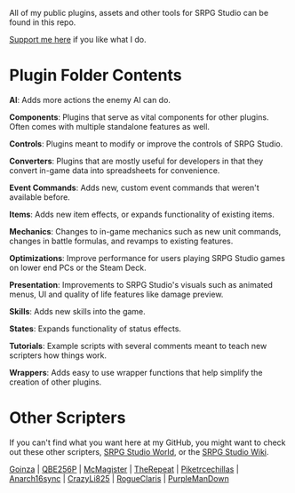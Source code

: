 All of my public plugins, assets and other tools for SRPG Studio can be found in this repo.

[Support me here](https://paypal.me/markyjoe) if you like what I do.

# Plugin Folder Contents

**AI**: Adds more actions the enemy AI can do.

**Components**: Plugins that serve as vital components for other plugins. Often comes with multiple standalone features as well.

**Controls**: Plugins meant to modify or improve the controls of SRPG Studio.

**Converters**: Plugins that are mostly useful for developers in that they convert in-game data into spreadsheets for convenience.

**Event Commands**: Adds new, custom event commands that weren't available before.

**Items**: Adds new item effects, or expands functionality of existing items.

**Mechanics**: Changes to in-game mechanics such as new unit commands, changes in battle formulas, and revamps to existing features.

**Optimizations**: Improve performance for users playing SRPG Studio games on lower end PCs or the Steam Deck.

**Presentation**: Improvements to SRPG Studio's visuals such as animated menus, UI and quality of life features like damage preview.

**Skills**: Adds new skills into the game.

**States**: Expands functionality of status effects.

**Tutorials**: Example scripts with several comments meant to teach new scripters how things work.

**Wrappers**: Adds easy to use wrapper functions that help simplify the creation of other plugins.

# Other Scripters
If you can't find what you want here at my GitHub, you might want to check out these other scripters, [SRPG Studio World](https://paypal.me/markyjoe), or the [SRPG Studio Wiki](https://srpg-studio.fandom.com/wiki/User-Made_Plugin_Links).

[Goinza](https://github.com/Goinza) | [QBE256P](https://github.com/QBE256) | [McMagister](https://github.com/McMagister) | [TheRepeat](https://github.com/TheRepeat/SRPG-Studio) | [Piketrcechillas](https://github.com/piketrcechillas/Scripts-for-SPRG-Studios) | [Anarch16sync](https://github.com/Anarch16Sync/SRPG-Studio-Plugins) | [CrazyLi825](https://github.com/CrazyLi825/SRPGstudio) | [RogueClaris](https://github.com/RogueClaris/SRPGStudioScripts/) | [PurpleManDown](https://github.com/Purplemandown/SRPGS-stuff)
